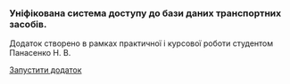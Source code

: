 ### Уніфікована система доступу до бази даних транспортних засобів.

Додаток створено в рамках практичної і курсової роботи студентом Панасенко Н. В.

[Запустити додаток](http://nataleesha.space/vehicles_db/)
